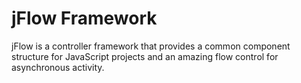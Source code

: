 # jFlow Framework
jFlow is a controller framework that provides a common component structure for JavaScript projects and an amazing flow control for asynchronous activity.
